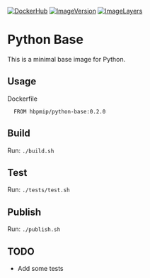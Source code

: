 [![DockerHub](https://img.shields.io/badge/docker-hbpmip%2Fpython--base-008bb8.svg)](https://hub.docker.com/r/hbpmip/python-base/)
[![ImageVersion](https://images.microbadger.com/badges/version/hbpmip/python-base.svg)](https://hub.docker.com/r/hbpmip/python-base/tags "hbpmip/python-base image tags")
[![ImageLayers](https://images.microbadger.com/badges/image/hbpmip/python-base.svg)](https://microbadger.com/#/images/hbpmip/python-base "hbpmip/python-base on microbadger")

# Python Base

This is a minimal base image for Python.

## Usage

Dockerfile
```
  FROM hbpmip/python-base:0.2.0
```


## Build

Run: `./build.sh`


## Test

Run: `./tests/test.sh`


## Publish

Run: `./publish.sh`


## TODO

* Add some tests
